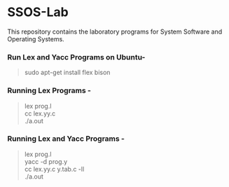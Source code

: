 # SSOS-Lab
This repository contains the laboratory programs for System Software and Operating Systems.

### Run Lex and Yacc Programs on Ubuntu-

> sudo apt-get install flex bison

### Running Lex Programs -

> lex prog.l <br />
> cc lex.yy.c <br />
> ./a.out 

### Running Lex and Yacc Programs - 

> lex prog.l <br />
> yacc -d prog.y <br />
> cc lex.yy.c y.tab.c -ll <br />
> ./a.out
